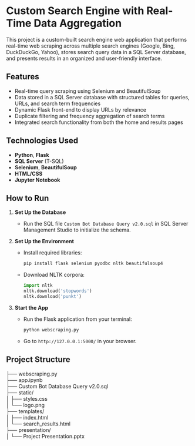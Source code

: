 # Custom Search Engine with Real-Time Data Aggregation

This project is a custom-built search engine web application that performs real-time web scraping across multiple search engines (Google, Bing, DuckDuckGo, Yahoo), stores search query data in a SQL Server database, and presents results in an organized and user-friendly interface.

## Features
- Real-time query scraping using Selenium and BeautifulSoup
- Data stored in a SQL Server database with structured tables for queries, URLs, and search term frequencies
- Dynamic Flask front-end to display URLs by relevance
- Duplicate filtering and frequency aggregation of search terms
- Integrated search functionality from both the home and results pages

##  Technologies Used
- **Python**, **Flask**
- **SQL Server** (T-SQL)
- **Selenium**, **BeautifulSoup**
- **HTML/CSS**
- **Jupyter Notebook**

## How to Run

1. **Set Up the Database**
   - Run the SQL file `Custom Bot Database Query v2.0.sql` in SQL Server Management Studio to initialize the schema.

2. **Set Up the Environment**
   - Install required libraries:
     ```bash
     pip install flask selenium pyodbc nltk beautifulsoup4
     ```

   - Download NLTK corpora:
     ```python
     import nltk
     nltk.download('stopwords')
     nltk.download('punkt')
     ```

3. **Start the App**
   - Run the Flask application from your terminal:
     ```bash
     python webscraping.py
     ```
   - Go to `http://127.0.0.1:5000/` in your browser.

## Project Structure

├── webscraping.py<br>
├── app.ipynb<br>
├── Custom Bot Database Query v2.0.sql<br>
├── static/<br>
│ ├── styles.css<br>
│ └── logo.png<br>
├── templates/<br>
│ ├── index.html<br>
│ └── search_results.html<br>
├── presentation/<br>
│ └── Project Presentation.pptx

